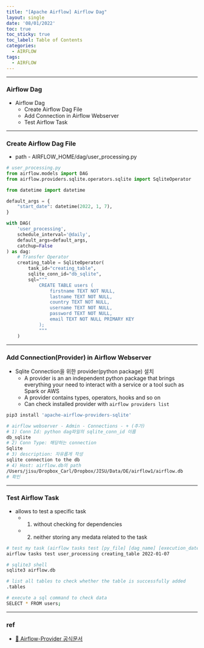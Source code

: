 ```yaml
---
title: "[Apache Airflow] Airflow Dag"
layout: single
date: '08/01/2022'
toc: true
toc_sticky: true
toc_label: Table of Contents
categories:
  - AIRFLOW
tags:
  - AIRFLOW
---
```


---
### Airflow Dag
* Airflow Dag
  * Create Airflow Dag File
  * Add Connection in Airflow Webserver
  * Test Airflow Task

---

### Create Airflow Dag File
* path - AIRFLOW_HOME/dag/user_processing.py

```python
# user_processing.py
from airflow.models import DAG
from airflow.providers.sqlite.operators.sqlite import SqliteOperator

from datetime import datetime

default_args = {
    "start_date": datetime(2022, 1, 7),
}

with DAG(
    'user_processing',
    schedule_interval='@daily',
    default_args=default_args,
    catchup=False
) as dag:
    # Transfer Operator
    creating_table = SqliteOperator(
        task_id="creating_table",
        sqlite_conn_id="db_sqlite",
        sql="""
            CREATE TABLE users (
                firstname TEXT NOT NULL,
                lastname TEXT NOT NULL,
                country TEXT NOT NULL,
                username TEXT NOT NULL,
                password TEXT NOT NULL,
                email TEXT NOT NULL PRIMARY KEY
            );
            """
    )
```
--- 

### Add Connection(Provider) in Airflow Webserver
* Sqlite Connection을 위한 provider(python package) 설치
  * A provider is an an independent python package that brings everything your need to interact with a service or a tool such as Spark or AWS
  * A provider contains types, operators, hooks and so on
  * Can check installed provider with `airflow providers list`

```bash
pip3 install 'apache-airflow-providers-sqlite'

# airflow webserver - Admin - Connections - + (추가)
# 1) Conn Id: python dag파일의 sqlite_conn_id 이름
db_sqlite 
# 2) Conn Type: 해당하는 connection
Sqlite
# 3) description: 자유롭게 작성
sqlite connection to the db
# 4) Host: airflow.db의 path
/Users/jisu/Dropbox_Carl/Dropbox/JISU/Data/DE/airflow1/airflow.db
# 확인
```
---

### Test Airflow Task
* allows to test a specific task
  * 1) without checking for dependencies
  * 2) neither storing any medata related to the task

```bash
# test my task (airflow tasks test [py_file] [dag_name] [execution_date])
airflow tasks test user_processing creating_table 2022-01-07

# sqlite3 shell
sqlite3 airflow.db

# list all tables to check whether the table is successfully added
.tables

# execute a sql command to check data
SELECT * FROM users;
```
---

### ref 
* [🔗 Airflow-Provider 공식문서](https://airflow.apache.org/docs/apache-airflow-providers/packages-ref.html)